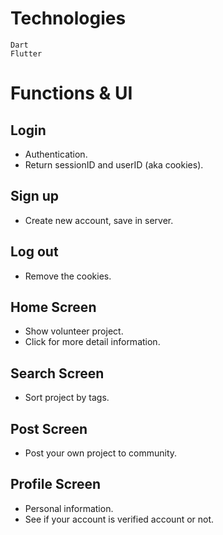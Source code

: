 # Technologies
```
Dart
Flutter
```
# Functions & UI
## Login
- Authentication.
- Return sessionID and userID (aka cookies).
## Sign up
- Create new account, save in server.
## Log out
- Remove the cookies.
## Home Screen
- Show volunteer project.
- Click for more detail information.
## Search Screen
- Sort project by tags.
## Post Screen
- Post your own project to community.
## Profile Screen
- Personal information.
- See if your account is verified account or not.

